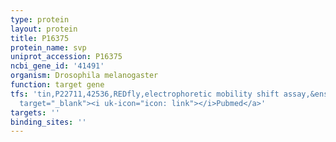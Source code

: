```yaml
---
type: protein
layout: protein
title: P16375
protein_name: svp
uniprot_accession: P16375
ncbi_gene_id: '41491'
organism: Drosophila melanogaster
function: target gene
tfs: 'tin,P22711,42536,REDfly,electrophoretic mobility shift assay,&ensp;<a href="https://www.ncbi.nlm.nih.gov/pubmed/?term=17098220%5Buid%5D"
  target="_blank"><i uk-icon="icon: link"></i>Pubmed</a>'
targets: ''
binding_sites: ''
---
```

